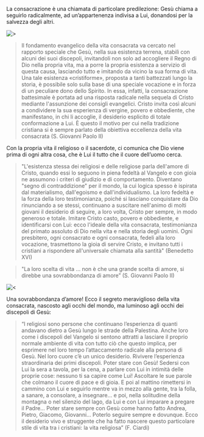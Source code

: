 
La consacrazione è una chiamata di particolare predilezione: Gesù chiama a seguirlo radicalmente, ad un’appartenenza indivisa a Lui, donandosi per la salvezza degli altri. 


![>](http://vocazione.altervista.org/hosted-images/c1.jpg)

> Il fondamento evangelico della vita consacrata va cercato nel rapporto speciale che Gesù, nella sua esistenza terrena, stabilì con alcuni dei suoi discepoli, invitandoli non solo ad accogliere il Regno di Dio nella propria vita, ma a porre la propria esistenza a servizio di questa causa, lasciando tutto e imitando da vicino la sua forma di vita. Una tale esistenza «cristiforme», proposta a tanti battezzati lungo la storia, è possibile solo sulla base di una speciale vocazione e in forza di un peculiare dono dello Spirito. In essa, infatti, la consacrazione battesimale è portata ad una risposta radicale nella sequela di Cristo mediante l'assunzione dei consigli evangelici. Cristo invita così alcuni a condividere la sua esperienza di vergine, povero e obbediente, che manifestano, in chi li accoglie, il desiderio esplicito di totale conformazione a Lui. È questo il motivo per cui nella tradizione cristiana si è sempre parlato della obiettiva eccellenza della vita consacrata
<span>(S. Giovanni Paolo II)</span>

Con la propria vita il religioso o il sacerdote, ci comunica che Dio viene prima di ogni altra cosa, che è Lui il tutto che il cuore dell’uomo cerca.

> "L'esistenza stessa dei religiosi e delle religiose parla dell'amore di Cristo, quando essi lo seguono in piena fedeltà al Vangelo e con gioia ne assumono i criteri di giudizio e di comportamento. Diventano "segno di contraddizione" per il mondo, la cui logica spesso è ispirata dal materialismo, dall'egoismo e dall'individualismo. La loro fedeltà e la forza della loro testimonianza, poiché si lasciano conquistare da Dio rinunciando a se stessi, continuano a suscitare nell'animo di molti giovani il desiderio di seguire, a loro volta, Cristo per sempre, in modo generoso e totale. Imitare Cristo casto, povero e obbediente, e identificarsi con Lui: ecco l'ideale della vita consacrata, testimonianza del primato assoluto di Dio nella vita e nella storia degli uomini. Ogni presbitero, ogni consacrato e ogni consacrata, fedeli alla loro vocazione, trasmettono la gioia di servire Cristo, e invitano tutti i cristiani a rispondere all'universale chiamata alla santità"
<span>(Benedetto XVI)</span>



> "La loro scelta di vita … non è che una grande scelta di amore, si direbbe una sovrabbondanza di amore”
<span>(S. Giovanni Paolo II)</span>

![<](http://vocazione.altervista.org/hosted-images/c2.jpg)

Una sovrabbondanza d’amore! Ecco il segreto meraviglioso della vita consacrata, nascosto agli occhi del mondo, ma luminoso agli occhi dei discepoli di Gesù:

> “I religiosi sono persone che continuano l’esperienza di quanti andavano dietro a Gesù lungo le strade della Palestina. Anche loro come i discepoli del Vangelo si sentono attratti a lasciare il proprio normale ambiente di vita con tutto ciò che questo implica, per esprimere nel loro tempo l’attaccamento radicale alla persona di Gesù. Nel loro cuore c’è un unico desiderio. Rivivere l’esperienza straordinaria dei primi discepoli. Poter stare con Gesù! Sedersi con Lui la sera a tavola, per la cena, a parlare con Lui in intimità delle proprie cose: nessuno ti sa capire come Lui! Ascoltare le sue parole che colmano il cuore di pace e di gioia. E poi al mattino rimettersi in cammino con Lui e seguirlo mentre va in mezzo alla gente, tra la folla, a sanare, a consolare, a insegnare… e poi, nella solitudine della montagna o nel silenzio del lago, da Lui e con Lui imparare a pregare il Padre… Poter stare sempre con Gesù come hanno fatto Andrea, Pietro, Giacomo, Giovanni… Poterlo seguire sempre e dovunque. Ecco il desiderio vivo e struggente che ha fatto nascere questo particolare stile di vita tra i cristiani: la vita religiosa” 
<span>(F. Ciardi)</span>


